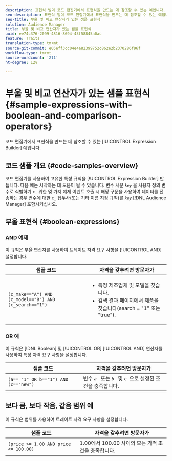 ```yaml
---
description: 표현식 빌더 코드 편집기에서 표현식을 만드는 데 참조할 수 있는 예입니다.
seo-description: 표현식 빌더 코드 편집기에서 표현식을 만드는 데 참조할 수 있는 예입니다.
seo-title: 부울 및 비교 연산자가 있는 샘플 표현식
solution: Audience Manager
title: 부울 및 비교 연산자가 있는 샘플 표현식
uuid: ee74c376-2099-4816-8694-43f58845a0ac
feature: Traits
translation-type: tm+mt
source-git-commit: e05eff3cc04e4a82399752c862e2b2370286f96f
workflow-type: tm+mt
source-wordcount: '211'
ht-degree: 12%

---
```



# 부울 및 비교 연산자가 있는 샘플 표현식 {#sample-expressions-with-boolean-and-comparison-operators}

코드 편집기에서 표현식을 만드는 데 참조할 수 있는 [!UICONTROL Expression Builder] 예입니다.

## 코드 샘플 개요 {#code-samples-overview}

<!-- r_tb_expression_samples.xml -->

코드 편집기를 사용하여 고유한 특성 규칙을 [!UICONTROL Expression Builder] 만듭니다. 다음 예는 시작하는 데 도움이 될 수 있습니다. 변수 서문 *`key`* 을 사용자 정의 변수로 식별하기 `c_` 위한 몇 가지 예제 이벤트 호출 시 해당 구문을 사용하여 데이터를 전송하는 경우 변수에 대한 `c_` 접두사(또는 기타 이름 지정 규칙)를 *`key`* [!DNL Audience Manager] 포함시키십시오.

## 부울 표현식 {#boolean-expressions}

### AND 예제

이 규칙은 부울 연산자를 사용하여 트레이트 자격 요구 사항을 [!UICONTROL AND] 설정합니다.

<table id="table_7C5E23EC9E0F43B182EA9771D7BB6E87"> 
 <thead> 
  <tr> 
   <th colname="col1" class="entry"> 샘플 코드 </th> 
   <th colname="col2" class="entry"> 자격을 갖추려면 방문자가 </th> 
  </tr> 
 </thead>
 <tbody> 
  <tr> 
   <td colname="col1"><code>(c_make=="A") AND (c_model=="B") AND (c_search=="1")</code> </td> 
   <td colname="col2"> 
    <ul id="ul_F1BB5084FB794BE7A3569F9C106FC481"> 
     <li id="li_56E8C3BACF1C4B33A46CF92C51FF2286">특정 제조업체 및 모델을 찾습니다. </li> 
     <li id="li_DD55F053BFCF4B0888B6994013000DB2">검색 결과 페이지에서 제품을 찾습니다(search = "1" 또는 "true"). </li> 
    </ul> </td> 
  </tr> 
 </tbody> 
</table>

### OR 예

이 규칙은 [!DNL Boolean] 및 [!UICONTROL OR] [!UICONTROL AND] 연산자를 사용하여 특성 자격 요구 사항을 설정합니다.

<table id="table_6E8BA5EE1D7F4DCC9A92074D0C2C050E"> 
 <thead> 
  <tr> 
   <th colname="col1" class="entry"> 샘플 코드 </th> 
   <th colname="col2" class="entry"> 자격을 갖추려면 방문자가 </th> 
  </tr> 
 </thead>
 <tbody> 
  <tr> 
   <td colname="col1"><code>(a== "1" OR b=="1") AND (c=="new")</code> </td> 
   <td colname="col2"> 변수 <code><i>a </i></code> 또는 <code><i>b </i></code> 및 <code><i>c </i></code>으로 설정된 조건을 충족합니다. </td> 
  </tr> 
 </tbody> 
</table>

## 보다 큼, 보다 작음, 같음 범위 예

이 규칙은 범위를 사용하여 트레이트 자격 요구 사항을 설정합니다.

<table id="table_988DE28E35D94348ADD334FB4C9F68D3"> 
 <thead> 
  <tr> 
   <th colname="col1" class="entry"> 샘플 코드 </th> 
   <th colname="col2" class="entry"> 자격을 갖추려면 방문자가 </th> 
  </tr> 
 </thead>
 <tbody> 
  <tr> 
   <td colname="col1"><code>(price &gt;= 1.00 AND price &lt;= 100.00)</code> </td> 
   <td colname="col2"> 1.00에서 100.00 사이의 모든 가격 조건을 충족합니다. </td> 
  </tr> 
 </tbody> 
</table>